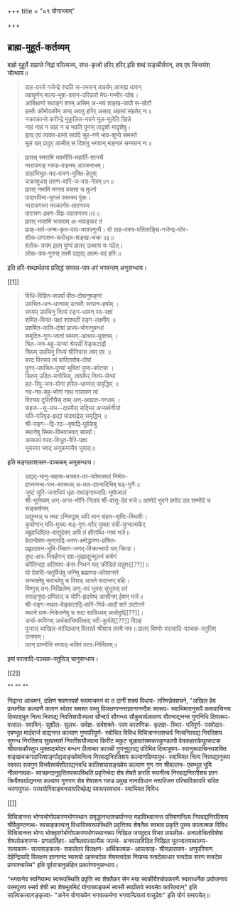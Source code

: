 +++
title = "०१ योगान्त्यम्"

+++
## ब्राह्म-मुहूर्त-कर्तव्यम्

बाह्मे मुहूर्ते सप्राप्ते निद्रां परित्यज्य, सप्त-कृत्वो हरिर् हरिर् इति शब्दं सङ्कीर्तयन्, तम् एव चिन्तयंश् चोत्थाय॥


> ग्राह-ग्रस्ते गजेन्द्रे रुदति स-रभसन् तार्क्ष्यम् आरुह्य धावन्  
व्याघूर्णन् माल्य-भूषा-वसन-परिकरो मेघ-गम्भीर-घोषः।  
आबिभ्राणो रथाङ्गं शरम् असिम् अ-भयं शङ्ख-चापौ स-खेटौ  
हस्तैः कौमोदकीम् अप्य् अवतु हरिर् असाव् अंहसां संहतेर् नः॥  
नक्राक्रान्ते करीन्द्रे मुकुलित-नयने मूल-मूलेति खिन्ने  
नाहं नाहं न चाहं न च भवति पुनस् तादृशो मादृशेषु।  
इत्य् एवं त्यक्त-हस्ते सपदि सुर-गणे भाव-शून्ये समस्ते  
मूलं यत् प्रादुर् आसीत् स दिशतु भगवान् मङ्गलं सन्ततन् नः॥

> प्रातस् स्मरामि भवभीति-महार्ति-शान्त्यै  
नारायणङ् गरुड-वाहनम् अञ्जनाभम्।  
ग्राहाभिभूत-मद-वारण-मुक्ति-हेतुश्  
चक्रायुधस् तरुण-वारि-ज-पत्र-नेत्रम्॥१॥  
प्रातर् नमामि मनसा वचसा च मूर्ध्ना  
पादारविन्द-युगलं परमस्य पुंसः।  
नारायणस्य नरकार्णव-तारणस्य  
पारायण-प्रवण-विप्र-परायणस्य॥२॥  
प्रातर् भजामि भजताम् अ-भयङ्करं तं  
प्राक्-सर्व-जन्म-कृत-पाप-भयापनुत्यै।
यो ग्राह-वक्त्र-पतिताङ्घ्रि-गजेन्द्र-घोर-  
शोक-प्रणाशन-करोधृत-शङ्ख-चक्रः॥३॥  
श्लोक-त्रयम् इदम् पुण्यं प्रातर् उत्थाय यः पठेत्।  
लोक-त्रय-गुरुस् तस्मै दद्याद् आत्म-पदं हरिः॥ 

इति हरि-शब्दार्थतया प्रसिद्धं समस्त-पाप-हरं भगवन्तम् अनुसन्धाय।

[[1]]

> विधि-विहित-सपर्यां वीत-दोषानुषङ्गां  
उपचित-धन-धान्याम् उत्सवैः स्त्यान-हर्षाम् ।  
स्वयम् उपचिनु नित्यं रङ्ग-धामन् स्व-रक्षां  
शमित-विमत-पक्षां शाश्वतीं रङ्ग-लक्ष्मीम् ॥  
प्रशमित-कलि-दोषां प्राज्य-भोगानुबन्धां  
समुदित-गुण-जातां सम्यग्-आचार-युक्ताम् ।  
श्रित-जन-बहु-मान्यां श्रेयसीं वेङ्कटाद्रौ  
श्रियम् उपचिनु नित्यं श्रीनिवास त्वम् एव ॥  
वरद विरचय त्वं वारिताशेष-दोषां  
पुनर्-उपचित-पुण्यां भूषितां पुण्य-कोट्या ।  
सितम् उदित-मनोभिस्, तावकैर् नित्य-सेव्यां  
हत-रिपु-जन-योगां हस्ति-धाम्नस् समृद्धिम् ॥  
नव-नव-बहु-भोगां नाथ नारायण त्वं  
विरचय दुरितौघैस् ताम् अन्-आघ्रात-गन्धाम् ।  
सहज--सु-लभ--दास्यैस् सद्भिर् अभ्यर्थनीयां  
यति-परिवृढ-हृद्यां यादवाद्रेस् समृद्धिम् ॥  
श्री-रङ्ग--द्वि-रद--वृषाद्रि-पूर्वकेषु  
स्थानेषु स्थिर-विभवाभवत् सपर्या।  
आकल्पं वरद-विधूत-वैरि-पक्षा  
भूयस्या भवद् अनुकम्पयैव भूयात्॥ 

इति मङ्गलाशासन-पञ्चकम् अनुसन्धाय।

> उद्यद्-भानु-सहस्र-भास्वर-पर-व्योमास्पदं निर्मल-  
ज्ञानानन्द-घन-स्वरूपम् अ-मल-ज्ञानादिभिष् षड्-गुणैः॥  
जुष्टं सूरि-जनाधिपं धृत-रथाङ्गाब्जादि-भूषोज्वलं  
श्री-भूसेव्यम् अन्-अन्त-भोगि-निलयं श्री-वासु-देवं भजे॥ 
आमोदे भुवने प्रमोद उत सम्मोदे च सङ्कर्षणम्  
प्रद्युम्नञ् च तथा ऽनिरुद्धम् अपि तान् संहार-सृष्टि-स्थितीः।  
कुर्वाणान् मति-मुख्य-षड्-गुण-वरैर् युक्तां स्त्री-युग्मात्मकैर्  
व्यूहाधिष्ठित-वासुदेवम् अपि तं क्षीराब्धि-नाथं भजे॥  
वेदान्वेषण-मुन्दराद्रि-भरण-क्ष्मोद्धारण-प्रश्रित-  
प्रह्लादावन-भूमि-भिक्षण-जगद्-विक्रान्तयो यत् क्रियाः।  
दुष्ट-क्षत्र-निबर्हणन् दश-मुखाद्युन्मूलनं कर्षणं  
कौलिन्द्या अतिपाप-कंस-निधनं यत् क्रीडितं तन्नुमः[[??]]॥  
यो देवादि-चतुर्विधेषु जनिषु ब्रह्माण्ड-कोशान्तरे  
सम्भक्तेषु चराचरेषु च विशन्न् आस्ते सदान्तर् बहिः।  
विष्णुस् तन्-निखिलेष्व् अणु-तरं भूयस् सुभूयस् तरं  
स्वाङ्गुष्ठ-प्रमितञ् च योगि-हृदयेष्व् आसीनम् ईशम् भजे॥  
श्री-रङ्ग-स्थल-वेङ्कटाद्रि-करि-गिर्य-आदौ शते ऽष्टोत्तरे  
स्थाने ग्राम-निकेतनेषु च सदा सान्निध्यम् आसेदुषे[[??]]।  
अर्चा-रूपिणम् अर्चकाभिमतितस् स्वी-कुर्वते[[??]] विग्रहं  
पूजाञ् चाखिल-वाञ्छितान् वितरते श्रीशाय तस्मै नमः॥ 
प्रातर् विष्णोः परत्वादि-पञ्चक-स्तुतिम् उत्तमाम्।  
पठन् प्राप्नोति भगवद्-भक्तिं वरद-निर्मिताम्॥ 

इमां परत्वादि-पञ्चक-स्तुतिञ् चानुसन्धाय। 

[[2]]

""
""
""

निद्रान्त आचमनं, दक्षिण श्रवणस्पर्श रूपमाचमनं वा त दानीं शक्यं विधाय- तस्मिन्नेवशयने, "अखिल हेय प्रत्यनीक कल्याणै कतान स्वेतर समस्त वस्तु विलक्षणानन्तज्ञानानन्दैक स्वरूप- स्वाभिमतानुरूपै करूपाचिन्त्य दिव्याद्भुत नित्य निरवद्य निरतिशयौज्वल्य सौन्दर्य सौगन्ध्य सौकुमार्यलावण्य यौवनाद्यनन्त गुणनिधि दिव्यरूप- वत्सल- स्वामिन्- सुशील- सुलभ- सर्वज्ञ- सर्वशक्ते- परम कारुणिक- कृतज्ञ- स्थिर- परिपूर्ण- परमोदार- एवम्भूत मार्दवार्ज वाद्यनन्त कल्याण गुणपरिपूर्ण- स्वोचित विविध विचित्रानन्ताश्चर्य नित्यनिरवद्य निरतिशय सुगन्ध निरतिशय सुखस्पर्श निरतीशयौज्वल्य किरीट मकुट चूडावतंसमकरकुण्डलग्रै वेयकहारकेयूरकटक श्रीवत्सकौस्तुभ मुक्तादामोदर बन्धन पीताम्बर काञ्ची गुणनूपुराद्य 
परिमित दिव्यभूषण- स्वानुरूपाचिन्त्यशक्ति शङ्खचक्रगदासिशार्ङ्गाद्यसङ्ख्येयनित्य निरवद्यनिरतिशय कल्याणदिव्यायुध- स्वाभिमत नित्य निरवद्यानुरूप स्वरूप रूपगुण विभवैश्वर्यशीलाद्यनवधि कातिशयासङ्ख्येय कल्याण गुण गण श्रीवल्लभ- एवम्भूत भूमि नीलानायक- स्वच्छन्दानुवृत्तिस्वरूपस्थिति प्रवृत्तिभेदा शेष शेषतै करति रूपनीत्य निरवद्यनिरतीशय ज्ञान क्रियैश्वर्याद्यनन्त कल्याण गुणगण शेष शेषाशन गरुड प्रमुख नानाविधान न्तपरिजन परिचारिकापरि चरित चरणयुगल- परमयोगिवाङ्मनसापरिच्छेद्य स्वरूपस्वभाव- स्वाभिमत विविध 

[[]]

विचित्रानन्त भोग्यभोगोपकरणभोगस्थान समृद्धानन्ताश्चर्यानन्त महाविभवानन्त परिमाणनित्य निरवद्यनिरतिशय श्रीवैकुण्ठनाथ- स्वसङ्कल्पानु विधायिस्वरूपस्थिति प्रवृत्तिस्व शेषतैक स्वभाव 
प्रकृति पुरुष कालात्मक विविध विचित्रानन्त भोग्य भोक्तृवर्गभोगोपकरणभोगस्थानरूप निखिल जगदुदय विभव लयलील- अनालोचितविशेषा शेषलोकशरण्य- प्रणतार्तिहर- आश्रितवात्सल्यैक जलधे- अनवरतविदित निखिल भूतजातयाथात्म्य- सत्यकाम- सत्यसङ्कल्प- सकलेतर विलक्षण- अर्थिकल्पक- आपत्सख- श्रीमन्नारायण- अणुपरिमाण देहेन्द्रियादि विलक्षण ज्ञानानंद स्वरूपो ऽहस्त्वदेक शेषस्त्वदेक नियाम्य स्त्वदेकाधार स्त्वदेक शरण स्त्वदेक प्राप्यश्चास्मि" इति पूर्वरात्रानुसंहित प्रकारेणानुसन्धाय। 

“भगवानेव स्वनियाम्य स्वरूपस्थिति प्रवृत्ति स्व शेषतैकर सेन मया स्वकीयैश्चोपकरणैः स्वाराधनैक प्रयोजनाय परमपुरुष स्सर्व शेषी स्व शेषभूतमिदं योगाख्यङ्कर्म स्वस्तै स्वप्रीतये स्वयमेव कारितवान्" इति सात्विकत्यागङ्कृत्वा- "अनेन योगाख्येन भगवत्कर्मणा भगवान्प्रियतां वासुदेवः" इति योगं समापयेत्॥ 

